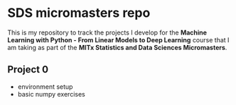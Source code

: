 # SDS micromasters repo

This is my repository to track the projects I develop for the **Machine Learning with Python - From Linear Models to Deep Learning** course that I am taking as part of the **MITx Statistics and Data Sciences Micromasters**.

## Project 0 

- environment setup
- basic numpy exercises